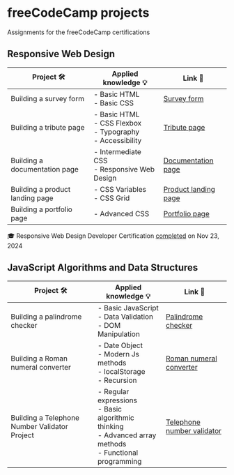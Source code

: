 # freeCodeCamp projects

Assignments for the freeCodeCamp certifications

## Responsive Web Design

| Project 🛠️ | Applied knowledge 💡 | Link 🔗 |
|------------|------------|------------|
| Building a survey form | - Basic HTML<br>- Basic CSS | [Survey form](https://github.com/pilartms/fcc-projects/tree/b166e60758b0bd81d3590a6dfdef58ef4e6befb5/01-survey-form) |
| Building a tribute page | - Basic HTML<br>- CSS Flexbox<br>- Typography<br>- Accessibility | [Tribute page](https://github.com/pilartms/fcc-projects/tree/c97bf3cfb9cb5d816e5760df4fe8b5f00365bd58/02-tribute-page) |
| Building a documentation page | - Intermediate CSS<br>- Responsive Web Design | [Documentation page](https://github.com/pilartms/fcc-projects/tree/4b6f8ffabebc8b910dc03e6cef869e5216d4b747/03-doc-page) |
| Building a product landing page | - CSS Variables<br>- CSS Grid | [Product landing page](https://github.com/pilartms/fcc-projects/tree/ded70334dc69c75ec6e6a71e37e05e233fdb3be9/04-product-page) |
| Building a portfolio page | - Advanced CSS | [Portfolio page](https://github.com/pilartms/fcc-projects/tree/bc90e905d2669565b85da9d37a3400b249f9a329/05-portfolio-page) |

🎓 Responsive Web Design Developer Certification [completed](https://www.freecodecamp.org/certification/fcc3baf8535-1a6f-4a13-92de-12d524080ec8/responsive-web-design) on Nov 23, 2024

## JavaScript Algorithms and Data Structures

| Project 🛠️ | Applied knowledge 💡 | Link 🔗 |
|------------|------------|------------|
| Building a palindrome checker | - Basic JavaScript<br>- Data Validation<br>- DOM Manipulation | [Palindrome checker](https://github.com/pilartms/fcc-projects/tree/4570b8d65cb942d412d4d338227517aa170ffda5/javascript-algorithms/01-palindrome-checker) |
| Building a Roman numeral converter | - Date Object<br>- Modern Js methods<br>- localStorage<br>- Recursion | [Roman numeral converter](https://github.com/pilartms/fcc-projects/tree/a7996f7f2c014eb701837902b902a9dd5ee89334/javascript-algorithms/02-roman-numeral-converter) |
| Building a Telephone Number Validator Project | - Regular expressions<br>- Basic algorithmic thinking<br>- Advanced array methods<br>- Functional programming | [Telephone number validator]() |